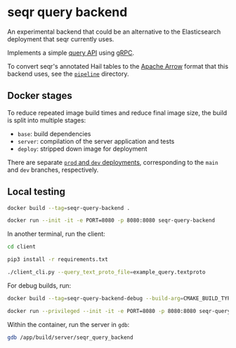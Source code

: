 # seqr query backend

An experimental backend that could be an alternative to the Elasticsearch deployment that seqr currently uses.

Implements a simple [query API](proto/seqr_query_service.proto) using [gRPC](https://grpc.io/).

To convert seqr's annotated Hail tables to the [Apache Arrow](https://arrow.apache.org/) format that this backend uses, see the [`pipeline`](pipeline) directory.

## Docker stages

To reduce repeated image build times and reduce final image size, the build is split
into multiple stages:

- `base`: build dependencies
- `server`: compilation of the server application and tests
- `deploy`: stripped down image for deployment

There are separate [`prod` and `dev` deployments](.github/workflows/deploy.yaml), corresponding to the `main` and `dev` branches, respectively.

## Local testing

```bash
docker build --tag=seqr-query-backend .

docker run --init -it -e PORT=8080 -p 8080:8080 seqr-query-backend
```

In another terminal, run the client:

```bash
cd client

pip3 install -r requirements.txt

./client_cli.py --query_text_proto_file=example_query.textproto
```

For debug builds, run:

```bash
docker build --tag=seqr-query-backend-debug --build-arg=CMAKE_BUILD_TYPE=Debug --target=server .

docker run --privileged --init -it -e PORT=8080 -p 8080:8080 seqr-query-backend-debug
```

Within the container, run the server in `gdb`:

```bash
gdb /app/build/server/seqr_query_backend
```
